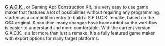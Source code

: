 [**G.A.C.K.**](http://gack.glbasic.com/), or Gaming App Construction Kit, is a very easy to use game maker that features a lot of possibilities without requiring any programming.  started as a competition entry to build a S.E.U.C.K. remake, based on the C64 original. Since then, many changes have been added so the workflow is easier to understand and more comfortable. With the current version G.A.C.K. is a lot more than just a remake. It's a fully featured game maker with export options for many target platforms.
